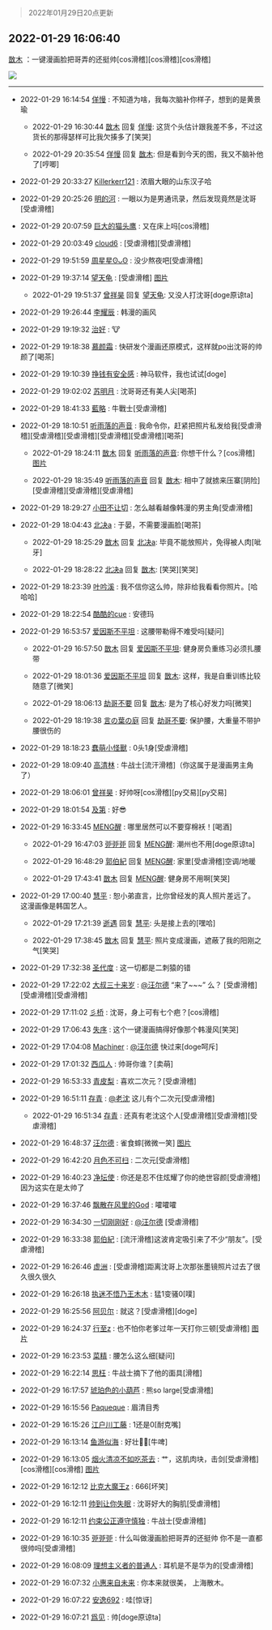 > 2022年01月29日20点更新
<link rel="stylesheet" href="https://cdn.jsdelivr.net/gh/taotie6/sampleJSON@main/css/photo_show.css">
<meta name="referrer" content="no-referrer" />


 ## 2022-01-29 16:06:40 

 [㪚木](https://www.coolapk.com/feed/33182445?shareKey=Mzk1N2I4OGU5YWFiNjFmNTAyNzg~) ：一键漫画脸把哥弄的还挺帅[cos滑稽][cos滑稽][cos滑稽] 

<div class="album">
<img class="img-item" src="http://image.coolapk.com/feed/2022/0129/16/1081091_0f2489ab_3599_6781_788@800x1013.jpeg" />
</div>

 ------- 

- 2022-01-29 16:14:54 [佯慢](uid=888105) : 不知道为啥，我每次脑补你样子，想到的是黄景瑜 

    - 2022-01-29 16:30:44 [㪚木](uid=1081091) 回复 [佯慢](uid=888105): 这货个头估计跟我差不多，不过这货长的那得瑟样可比我欠揍多了[笑哭] 

    - 2022-01-29 20:35:54 [佯慢](uid=888105) 回复 [㪚木](uid=1081091): 但是看到今天的图，我又不脑补他了[哼唧] 

- 2022-01-29 20:33:27 [Killerkerr121](uid=1250349) : 浓眉大眼的山东汉子哈 

- 2022-01-29 20:25:26 [明的河](uid=1059011) : 一眼以为是男通讯录，然后发现竟然是沈哥[受虐滑稽] 

- 2022-01-29 20:07:59 [巨大的猫头鹰](uid=4895757) : 又在床上吗[cos滑稽] 

- 2022-01-29 20:03:49 [cloud6](uid=852635) : [受虐滑稽][受虐滑稽] 

- 2022-01-29 19:51:59 [周星星ʘᴗʘ](uid=1078199) : 没少熬夜吧[受虐滑稽] 

- 2022-01-29 19:37:14 [望天龟](uid=1618563) : [受虐滑稽] [图片](http://image.coolapk.com/feed/2022/0129/19/1618563_5f0389d6_6233_7738_482@1078x297.jpeg)

    - 2022-01-29 19:51:37 [曾祥昊](uid=6695078) 回复 [望天龟](uid=1618563): 又没人打沈哥[doge原谅ta] 

- 2022-01-29 19:26:44 [李耀辰](uid=1990745) : 韩漫的画风 

- 2022-01-29 19:19:32 [治好](uid=1084262) : 🐮 

- 2022-01-29 19:18:38 [慕颜霜](uid=3801065) : 快研发个漫画还原模式，这样就po出沈哥的帅颜了[喝茶] 

- 2022-01-29 19:10:39 [挣钱有安全感](uid=1355663) : 神马软件，我也试试[doge] 

- 2022-01-29 19:02:02 [苏明月](uid=1381815) : 沈哥哥还有美人尖[喝茶] 

- 2022-01-29 18:41:33 [藍略](uid=4334799) : 牛戰士[受虐滑稽] 

- 2022-01-29 18:10:51 [听雨落的声音](uid=3650984) : 我命令你，赶紧把照片私发给我[受虐滑稽][受虐滑稽][受虐滑稽][受虐滑稽][受虐滑稽][喝茶] 

    - 2022-01-29 18:24:11 [㪚木](uid=1081091) 回复 [听雨落的声音](uid=3650984): 你想干什么？[cos滑稽] [图片](http://image.coolapk.com/feed/2021/1112/23/1081091_cb022267_9614_0578@1080x662.jpeg)

    - 2022-01-29 18:35:49 [听雨落的声音](uid=3650984) 回复 [㪚木](uid=1081091): 相中了就掳来压寨[阴险][受虐滑稽][受虐滑稽][受虐滑稽] 

- 2022-01-29 18:29:27 [小田不让切](uid=2501051) : 怎么越看越像韩漫的男主角[受虐滑稽] 

- 2022-01-29 18:04:43 [北决a](uid=1918537) : 于晏，不需要漫画脸[喝茶] 

    - 2022-01-29 18:25:29 [㪚木](uid=1081091) 回复 [北决a](uid=1918537): 毕竟不能放照片，免得被人肉[呲牙] 

    - 2022-01-29 18:28:22 [北决a](uid=1918537) 回复 [㪚木](uid=1081091): [笑哭][笑哭] 

- 2022-01-29 18:23:39 [叶吟溪](uid=426664) : 我不信你这么帅，除非给我看看你照片。[哈哈哈] 

- 2022-01-29 18:22:54 [酷酷的cue](uid=2882563) : 安德玛 

- 2022-01-29 16:53:57 [爱因斯不平坦](uid=834251) : 这腰带勒得不难受吗[疑问] 

    - 2022-01-29 16:57:50 [㪚木](uid=1081091) 回复 [爱因斯不平坦](uid=834251): 健身房负重练习必须扎腰带 

    - 2022-01-29 18:01:36 [爱因斯不平坦](uid=834251) 回复 [㪚木](uid=1081091): 这样，我是自重训练比较随意了[微笑] 

    - 2022-01-29 18:06:13 [劫哥不要](uid=2565550) 回复 [㪚木](uid=1081091): 是为了核心好发力吗[微笑] 

    - 2022-01-29 18:19:38 [言の葉の庭](uid=649465) 回复 [劫哥不要](uid=2565550): 保护腰，大重量不带护腰很伤的 

- 2022-01-29 18:18:23 [蠢萌小怪獸](uid=2786281) : 0头1身[受虐滑稽] 

- 2022-01-29 18:09:40 [高清林](uid=8114305) : 牛战士[流汗滑稽]（你这属于是漫画男主角了） 

- 2022-01-29 18:06:01 [曾祥昊](uid=6695078) : 好帅呀[cos滑稽][py交易][py交易] 

- 2022-01-29 18:01:54 [及第](uid=1119990) : 好😎 

- 2022-01-29 16:33:45 [MENG醒](uid=2280327) : 哪里居然可以不要穿棉袄！[喝酒] 

    - 2022-01-29 16:47:03 [戼戼戼](uid=4044548) 回复 [MENG醒](uid=2280327): 潮州也不用[doge原谅ta] 

    - 2022-01-29 16:48:29 [郭伯紀](uid=2859803) 回复 [MENG醒](uid=2280327): 家里[受虐滑稽]空调/地暖 

    - 2022-01-29 17:43:41 [㪚木](uid=1081091) 回复 [MENG醒](uid=2280327): 健身房不用啊[笑哭] 

- 2022-01-29 17:00:40 [慧平](uid=1466942) : 恕小弟直言，比你曾经发的真人照片差远了。
这漫画像是韩国艺人。 

    - 2022-01-29 17:21:39 [逝遇](uid=2589293) 回复 [慧平](uid=1466942): 头是接上去的[嘿哈] 

    - 2022-01-29 17:38:45 [㪚木](uid=1081091) 回复 [慧平](uid=1466942): 照片变成漫画，遮蔽了我的阳刚之气[笑哭] 

- 2022-01-29 17:32:38 [圣代度](uid=544478) : 这一切都是二刺猿的错 

- 2022-01-29 17:22:02 [大叔三十来岁](uid=5360167) : <a class="feed-link-uname" href="/u/汪尔德">@汪尔德</a>    “来了~~~”  么？  [受虐滑稽][受虐滑稽][受虐滑稽] 

- 2022-01-29 17:11:02 [彡桥](uid=3740933) : 沈哥，身上可有七个疤？[cos滑稽] 

- 2022-01-29 17:06:43 [失序](uid=1009107) : 这个一键漫画搞得好像那个韩漫风[笑哭] 

- 2022-01-29 17:04:08 [Machiner](uid=3114536) : <a class="feed-link-uname" href="/u/汪尔德">@汪尔德</a> 快过来[doge呵斥] 

- 2022-01-29 17:01:32 [西瓜人](uid=1704949) : 帅哥你谁？[卖萌] 

- 2022-01-29 16:53:33 [青皮梨](uid=1109281) : 喜欢二次元？[受虐滑稽] 

- 2022-01-29 16:51:11 [存青](uid=1006954) : <a class="feed-link-uname" href="/u/老沈">@老沈</a> 这儿有个二次元[受虐滑稽] 

    - 2022-01-29 16:51:34 [存青](uid=1006954) : 还真有老沈这个人[受虐滑稽][受虐滑稽][受虐滑稽] 

- 2022-01-29 16:48:37 [汪尔德](uid=1595236) : 雀食蟀[微微一笑] [图片](http://image.coolapk.com/feed/2022/0129/16/1595236_02a1a4fc_6116_7809_598@720x1360.jpeg)

- 2022-01-29 16:42:20 [月色不可扫](uid=3639201) : 二次元[受虐滑稽] 

- 2022-01-29 16:40:23 [净坛使](uid=1518317) : 你还是忍不住炫耀了你的绝世容颜[受虐滑稽]因为这实在是太帅了 

- 2022-01-29 16:37:46 [飘散在风里的God](uid=2048261) : 嚯嚯嚯 

- 2022-01-29 16:34:30 [一切刚刚好](uid=701389) : <a class="feed-link-uname" href="/u/汪尔德">@汪尔德</a> [受虐滑稽] 

- 2022-01-29 16:33:38 [郭伯紀](uid=2859803) : [流汗滑稽]这波肯定吸引来了不少“朋友”。[受虐滑稽] 

- 2022-01-29 16:26:46 [虚洲](uid=825485) : [受虐滑稽]距离沈哥上次那张墨镜照片过去了很久很久很久 

- 2022-01-29 16:26:18 [执迷不悟乃王木木](uid=2085738) : 猛1变骚0[噗] 

- 2022-01-29 16:25:56 [阿贝尔](uid=717920) : 就这？[受虐滑稽][doge] 

- 2022-01-29 16:24:37 [行至z](uid=582810) : 也不怕你老爹过年一天打你三顿[受虐滑稽] [图片](http://image.coolapk.com/feed/2022/0129/16/582810_311f4377_4675_0627_22@1080x524.jpeg)

- 2022-01-29 16:23:53 [菜精](uid=2075001) : 腰怎么这么细[疑问] 

- 2022-01-29 16:22:14 [思枉](uid=1018495) : 牛战士摘下了他的面具[滑稽] 

- 2022-01-29 16:17:57 [琥珀色的小葫芦](uid=3670859) : 熊so large[受虐滑稽] 

- 2022-01-29 16:15:56 [Paqueque](uid=685582) : 眉清目秀 

- 2022-01-29 16:15:26 [江户川工藤](uid=708569) : 1还是0[耐克嘴] 

- 2022-01-29 16:13:14 [鱼游似海](uid=429592) : 好壮💪🏻[牛啤] 

- 2022-01-29 16:13:05 [烟火清凉不如吃茶去](uid=4279524) : 艹，这肌肉块，击剑[受虐滑稽][cos滑稽][cos滑稽] [图片](http://image.coolapk.com/feed/2022/0129/16/4279524_58d30c48_3983_837_319@1082x1080.jpeg)

- 2022-01-29 16:12:12 [比克大魔王z](uid=824574) : 666[坏笑] 

- 2022-01-29 16:12:11 [帅到让你失眠](uid=458826) : 沈哥好大的胸肌[受虐滑稽] 

- 2022-01-29 16:12:11 [约束公正遵守慎独](uid=2321549) : 牛战士[受虐滑稽] 

- 2022-01-29 16:10:35 [戼戼戼](uid=4044548) : 什么叫做漫画脸把哥弄的还挺帅
你不是一直都很帅吗[受虐滑稽] 

- 2022-01-29 16:08:09 [理想主义者的普通人](uid=1708330) : 耳机是不是华为的[受虐滑稽] 

- 2022-01-29 16:07:32 [小惠来自未来](uid=847097) : 你本来就很美， 上海散木。 

- 2022-01-29 16:07:22 [安逸692](uid=1171740) : 哇[惊讶] 

- 2022-01-29 16:07:21 [爲见](uid=2904216) : 帅[doge原谅ta] 

